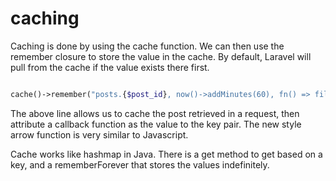 # caching

Caching is done by using the cache function. We can then use the remember closure to store the value in the cache. By default, Laravel will pull from the cache if the value exists there first. 

```php

cache()->remember("posts.{$post_id}, now()->addMinutes(60), fn() => file_get_contents($path));

```

The above line allows us to cache the post retrieved in a request, then attribute a callback function as the value to the key pair. The new style arrow function is very similar to Javascript.

Cache works like hashmap in Java. There is a get method to get based on a key, and a rememberForever that stores the values indefinitely.